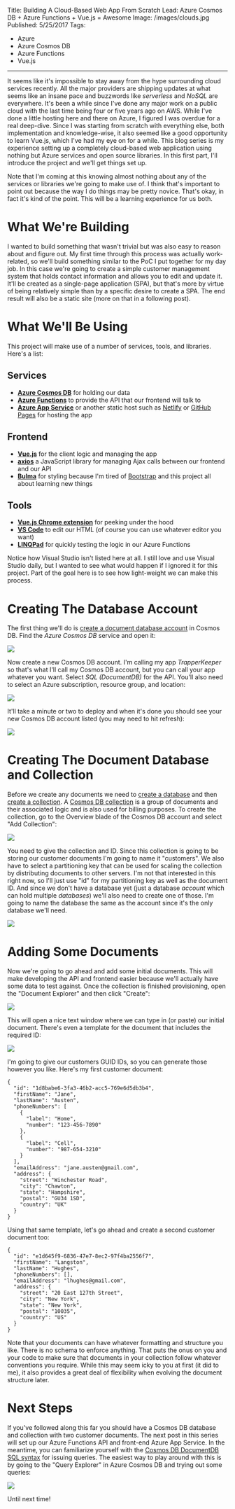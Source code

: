 Title: Building A Cloud-Based Web App From Scratch
Lead: Azure Cosmos DB + Azure Functions + Vue.js = Awesome
Image: /images/clouds.jpg
Published: 5/25/2017
Tags:
  - Azure
  - Azure Cosmos DB
  - Azure Functions
  - Vue.js
---
It seems like it's impossible to stay away from the hype surrounding cloud services recently. All the major providers are shipping updates at what seems like an insane pace and buzzwords like *serverless* and *NoSQL* are everywhere. It's been a while since I've done any major work on a public cloud with the last time being four or five years ago on AWS. While I've done a little hosting here and there on Azure, I figured I was overdue for a real deep-dive. Since I was starting from scratch with everything else, both implementation and knowledge-wise, it also seemed like a good opportunity to learn Vue.js, which I've had my eye on for a while. This blog series is my experience setting up a completely cloud-based web application using nothing but Azure services and open source libraries. In this first part, I'll introduce the project and we'll get things set up.

Note that I'm coming at this knowing almost nothing about any of the services or libraries we're going to make use of. I think that's important to point out because the way I do things may be pretty novice. That's okay, in fact it's kind of the point. This will be a learning experience for us both.

# What We're Building

I wanted to build something that wasn't trivial but was also easy to reason about and figure out. My first time through this process was actually work-related, so we'll build something similar to the PoC I put together for my day job. In this case we're going to create a simple customer management system that holds contact information and allows you to edit and update it. It'll be created as a single-page application (SPA), but that's more by virtue of being relatively simple than by a specific desire to create a SPA. The end result will also be a static site (more on that in a following post).

# What We'll Be Using

This project will make use of a number of services, tools, and libraries. Here's a list:

## Services

* **[Azure Cosmos DB](https://azure.microsoft.com/en-us/services/cosmos-db/)** for holding our data
* **[Azure Functions](https://azure.microsoft.com/en-us/services/functions/)** to provide the API that our frontend will talk to
* **[Azure App Service](https://azure.microsoft.com/en-us/services/app-service/)** or another static host such as [Netlify](https://www.netlify.com/) or [GitHub Pages](https://pages.github.com/) for hosting the app

## Frontend

* **[Vue.js](https://vuejs.org/)** for the client logic and managing the app
* **[axios](https://github.com/mzabriskie/axios)** a JavaScript library for managing Ajax calls between our frontend and our API
* **[Bulma](http://bulma.io/)** for styling because I'm tired of [Bootstrap](http://getbootstrap.com/) and this project all about learning new things

## Tools

* **[Vue.js Chrome extension](https://chrome.google.com/webstore/detail/vuejs-devtools/nhdogjmejiglipccpnnnanhbledajbpd)** for peeking under the hood
* **[VS Code](https://code.visualstudio.com/)** to edit our HTML (of course you can use whatever editor you want)
* **[LINQPad](https://www.linqpad.net/)** for quickly testing the logic in our Azure Functions

Notice how Visual Studio isn't listed here at all. I still love and use Visual Studio daily, but I wanted to see what would happen if I ignored it for this project. Part of the goal here is to see how light-weight we can make this process.

# Creating The Database Account

The first thing we'll do is [create a document database account](https://docs.microsoft.com/en-us/azure/cosmos-db/create-documentdb-dotnet#create-a-database-account) in Cosmos DB. Find the *Azure Cosmos DB* service and open it:

<img src="/posts/images/cosmos1.png" class="img-responsive"></img>

Now create a new Cosmos DB account. I'm calling my app *TrapperKeeper* so that's what I'll call my Cosmos DB account, but you can call your app whatever you want. Select *SQL (DocumentDB)* for the API. You'll also need to select an Azure subscription, resource group, and location:

<img src="/posts/images/cosmos2.png" class="img-responsive"></img>

It'll take a minute or two to deploy and when it's done you should see your new Cosmos DB account listed (you may need to hit refresh):

<img src="/posts/images/cosmos3.png" class="img-responsive"></img>

# Creating The Document Database and Collection

Before we create any documents we need to [create a database]() and then [create a collection](https://docs.microsoft.com/en-us/azure/cosmos-db/create-documentdb-dotnet#add-a-collection). A [Cosmos DB collection](https://docs.microsoft.com/en-us/azure/documentdb/documentdb-faq#what-is-a-collection) is a group of documents and their associated logic and is also used for billing purposes. To create the collection, go to the Overview blade of the Cosmos DB account and select "Add Collection":

<img src="/posts/images/cosmos4.png" class="img-responsive"></img>

You need to give the collection and ID. Since this collection is going to be storing our customer documents I'm going to name it "customers". We also have to select a partitioning key that can be used for scaling the collection by distributing documents to other servers. I'm not that interested in this right now, so I'll just use "id" for my partitioning key as well as the document ID. And since we don't have a database yet (just a database *account* which can hold multiple *databases*) we'll also need to create one of those. I'm going to name the database the same as the account since it's the only database we'll need.

<img src="/posts/images/cosmos5.png" class="img-responsive"></img>

# Adding Some Documents

Now we're going to go ahead and add some initial documents. This will make developing the API and frontend easier because we'll actually have some data to test against. Once the collection is finished provisioning, open the "Document Explorer" and then click "Create":

<img src="/posts/images/cosmos6.png" class="img-responsive"></img>

This will open a nice text window where we can type in (or paste) our initial document. There's even a template for the document that includes the required ID:

<img src="/posts/images/cosmos7.png" class="img-responsive"></img>

I'm going to give our customers GUID IDs, so you can generate those however you like. Here's my first customer document:

```
{
  "id": "1d8babe6-3fa3-46b2-acc5-769e6d5db3b4",
  "firstName": "Jane",
  "lastName": "Austen",
  "phoneNumbers": [
    {
      "label": "Home",
      "number": "123-456-7890"
    },
    {
      "label": "Cell",
      "number": "987-654-3210"
    }
  ],
  "emailAddress": "jane.austen@gmail.com",
  "address": {
    "street": "Winchester Road",
    "city": "Chawton",
    "state": "Hampshire",
    "postal": "GU34 1SD",
    "country": "UK"
  }
}
```

Using that same template, let's go ahead and create a second customer document too:

```
{
  "id": "e1d645f9-6836-47e7-8ec2-97f4ba2556f7",
  "firstName": "Langston",
  "lastName": "Hughes",
  "phoneNumbers": [],
  "emailAddress": "lhughes@gmail.com",
  "address": {
    "street": "20 East 127th Street",
    "city": "New York",
    "state": "New York",
    "postal": "10035",
    "country": "US"
  }
}
```

Note that your documents can have whatever formatting and structure you like. There is no schema to enforce anything. That puts the onus on you and your code to make sure that documents in your collection follow whatever conventions you require. While this may seem icky to you at first (it did to me), it also provides a great deal of flexibility when evolving the document structure later.

# Next Steps

If you've followed along this far you should have a Cosmos DB database and collection with two customer documents. The next post in this series will set up our Azure Functions API and front-end Azure App Service. In the meantime, you can familiarize yourself with the [Cosmos DB DocumentDB SQL syntax](https://docs.microsoft.com/en-us/azure/cosmos-db/tutorial-query-documentdb) for issuing queries. The easiest way to play around with this is by going to the "Query Explorer" in Azure Cosmos DB and trying out some queries:

<img src="/posts/images/cosmos8.png" class="img-responsive"></img>

Until next time!